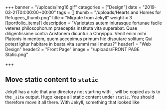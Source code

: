 +++
banner = "/uploads/img16.gif"
categories = ["Design"]
date = "2019-03-21T04:00:00+00:00"
tags = []
thumb = "/uploads/Hearts and Homes for Refugees_thumb.png"
title = "Migrate from Jekyll"
weight = 3
[[portfolio_items]]
description = "Varietates autem iniurasque fortunae facile veteres philosophorum praeceptis instituta vita superabat. Quae diligentissime contra Aristonem dicuntur a Chryippo. Venit enim mihi Platonis in mentem, quem accepimus primum hic disputare solitum; Qui potest igitur habitare in beata vita summi mali metus?"
header1 = "Web Design"
header2 = "Front Page"
image = "/uploads/FRONT PAGE Static.png"

+++
## Move static content to `static`

Jekyll has a rule that any directory not starting with `_` will be copied as-is to the `_site` output. Hugo keeps all static content under `static`. You should therefore move it all there.
With Jekyll, something that looked like